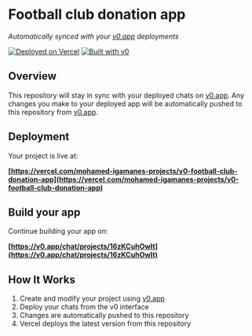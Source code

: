 # Football club donation app

*Automatically synced with your [v0.app](https://v0.app) deployments*

[![Deployed on Vercel](https://img.shields.io/badge/Deployed%20on-Vercel-black?style=for-the-badge&logo=vercel)](https://vercel.com/mohamed-igamanes-projects/v0-football-club-donation-app)
[![Built with v0](https://img.shields.io/badge/Built%20with-v0.app-black?style=for-the-badge)](https://v0.app/chat/projects/16zKCuhOwIt)

## Overview

This repository will stay in sync with your deployed chats on [v0.app](https://v0.app).
Any changes you make to your deployed app will be automatically pushed to this repository from [v0.app](https://v0.app).

## Deployment

Your project is live at:

**[https://vercel.com/mohamed-igamanes-projects/v0-football-club-donation-app](https://vercel.com/mohamed-igamanes-projects/v0-football-club-donation-app)**

## Build your app

Continue building your app on:

**[https://v0.app/chat/projects/16zKCuhOwIt](https://v0.app/chat/projects/16zKCuhOwIt)**

## How It Works

1. Create and modify your project using [v0.app](https://v0.app)
2. Deploy your chats from the v0 interface
3. Changes are automatically pushed to this repository
4. Vercel deploys the latest version from this repository
